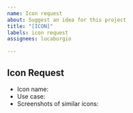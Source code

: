 ```yaml
---
name: Icon request
about: Suggest an idea for this project
title: "[ICON]"
labels: icon request
assignees: lucaburgio

---
```


<!--
Before creating an icon request, please search to see if someone has requested the icon already. If there is an open request, please upvote it or add a comment.
-->

## Icon Request

* Icon name:
* Use case:
* Screenshots of similar icons:

